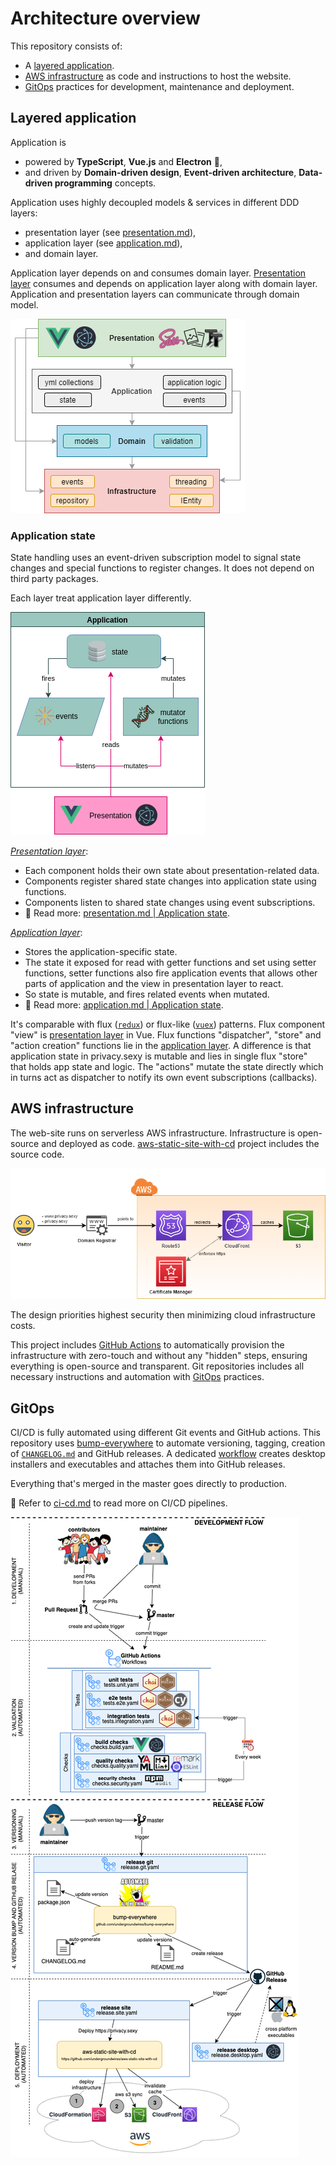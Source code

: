 # Architecture overview

This repository consists of:

- A [layered application](#layered-application).
- [AWS infrastructure](#aws-infrastructure) as code and instructions to host the website.
- [GitOps](#gitops) practices for development, maintenance and deployment.

## Layered application

Application is

- powered by **TypeScript**, **Vue.js** and **Electron** 💪,
- and driven by **Domain-driven design**, **Event-driven architecture**, **Data-driven programming** concepts.

Application uses highly decoupled models & services in different DDD layers:

- presentation layer (see [presentation.md](./presentation.md)),
- application layer (see [application.md](./application.md)),
- and domain layer.

Application layer depends on and consumes domain layer. [Presentation layer](./presentation.md) consumes and depends on application layer along with domain layer. Application and presentation layers can communicate through domain model.

![DDD + vue.js](./../img/architecture/app-ddd.png)

### Application state

State handling uses an event-driven subscription model to signal state changes and special functions to register changes. It does not depend on third party packages.

Each layer treat application layer differently.

![State](./../img/architecture/app-state.png)

*[Presentation layer](./presentation.md)*:

- Each component holds their own state about presentation-related data.
- Components register shared state changes into application state using functions.
- Components listen to shared state changes using event subscriptions.
- 📖 Read more: [presentation.md | Application state](./presentation.md#application-state).

*[Application layer](./application.md)*:

- Stores the application-specific state.
- The state it exposed for read with getter functions and set using setter functions, setter functions also fire application events that allows other parts of application and the view in presentation layer to react.
- So state is mutable, and fires related events when mutated.
- 📖 Read more: [application.md | Application state](./application.md#application-state).

It's comparable with flux ([`redux`](https://redux.js.org/)) or flux-like ([`vuex`](https://vuex.vuejs.org/)) patterns. Flux component "view" is [presentation layer](./presentation.md) in Vue. Flux functions "dispatcher", "store" and "action creation" functions lie in the [application layer](./application.md). A difference is that application state in privacy.sexy is mutable and lies in single flux "store" that holds app state and logic. The "actions" mutate the state directly which in turns act as dispatcher to notify its own event subscriptions (callbacks).

## AWS infrastructure

The web-site runs on serverless AWS infrastructure. Infrastructure is open-source and deployed as code. [aws-static-site-with-cd](https://github.com/undergroundwires/aws-static-site-with-cd) project includes the source code.

[![AWS solution](../img/architecture/aws-solution.png)](https://github.com/undergroundwires/aws-static-site-with-cd)

The design priorities highest security then minimizing cloud infrastructure costs.

This project includes [GitHub Actions](../.github/workflows/) to automatically provision the infrastructure with zero-touch and without any "hidden" steps, ensuring everything is open-source and transparent. Git repositories includes all necessary instructions and automation with [GitOps](#gitops) practices.

## GitOps

CI/CD is fully automated using different Git events and GitHub actions. This repository uses [bump-everywhere](https://github.com/undergroundwires/bump-everywhere) to automate versioning, tagging, creation of [`CHANGELOG.md`](./../CHANGELOG.md) and GitHub releases. A dedicated [workflow](./../.github/workflows/release.desktop.yaml) creates desktop installers and executables and attaches them into GitHub releases.

Everything that's merged in the master goes directly to production.

📖 Refer to [ci-cd.md](./ci-cd.md) to read more on CI/CD pipelines.

[![CI/CD to AWS with GitHub Actions](../img/architecture/gitops.png)](../.github/workflows/)

